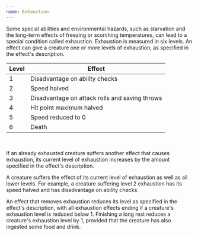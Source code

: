 ```yaml
---
name: Exhaustion
---
```

Some special abilities and environmental hazards, such as starvation and the long-term effects of freezing or scorching
temperatures, can lead to a special condition called exhaustion. Exhaustion is measured in six levels. An effect can give a
creature one or more levels of exhaustion, as specified in the effect's description.

Level | Effect
--- | ---
1 | Disadvantage on ability checks
2 | Speed halved
3 | Disadvantage on attack rolls and saving throws
4 | Hit point maximum halved
5 | Speed reduced to 0
6 | Death

<br>

If an already exhausted creature suffers another effect that causes exhaustion, its current level of exhaustion increases by the amount specified in the effect's description.

A creature suffers the effect of its current level of exhaustion as well as all lower levels. For example, a creature suffering level 2 exhaustion has its speed halved and has disadvantage on ability checks.

An effect that removes exhaustion reduces its level as specified in the effect's description, with all exhaustion effects ending if a creature's exhaustion level is reduced below 1.
Finishing a long rest reduces a creature's exhaustion level by 1, provided that the creature has also ingested some food and drink.
